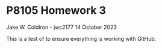 P8105 Homework 3
================
Jake W. Coldiron - jwc2177
14 October 2023

This is a test of to ensure everything is working with GitHub.
